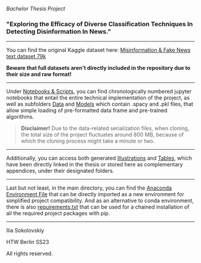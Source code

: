 *Bachelor Thesis Project*

### "Exploring the Efficacy of Diverse Classification Techniques In Detecting Disinformation In News."

---

You can find the original Kaggle dataset here: [Misinformation & Fake News text dataset 79k](https://www.kaggle.com/datasets/stevenpeutz/misinformation-fake-news-text-dataset-79k?select=DataSet_Misinfo_TRUE.csv)

**Beware that full datasets aren't directly included in the repository due to their size and raw format!**

---

Under [Notebooks & Scripts](https://github.com/il1a/htw-bachelor-2023/tree/main/%5B1%5D%20Notebooks%20%26%20Scripts), you can find chronologically numbered jupyter notebooks that entail the entire technical implementation of the project, as well as subfolders [Data](https://github.com/il1a/htw-bachelor-2023/tree/main/%5B1%5D%20Notebooks%20%26%20Scripts/Data) and [Models](https://github.com/il1a/htw-bachelor-2023/tree/main/%5B1%5D%20Notebooks%20%26%20Scripts/Models) which contain .spacy and .pkl files, that allow simple loading of pre-formatted data frame and pre-trained algorithms.

> **Disclaimer!** Due to the data-related serialization files, when cloning, the total size of the project fluctuates around 800 MB, because of which the cloning process might take a minute or two.

---

Additionally, you can access both generated [Illustrations](https://github.com/il1a/htw-bachelor-2023/tree/main/%5B2%5D%20Illustrations) and [Tables](https://github.com/il1a/htw-bachelor-2023/tree/main/%5B3%5D%20Tables), which have been directly linked in the thesis or stored here as complementary appendices, under their designated folders.

---

Last but not least, in the main directory, you can find the [Anaconda Environment File](https://github.com/il1a/htw-bachelor-2023/blob/main/htw_thesis_conda_env.yaml) that can be directly imported as a new environment for simplified project compatibility. And as an alternative to conda environment, there is also [requirements.txt](https://github.com/il1a/htw-bachelor-2023/blob/main/requirements.txt) that can be used for a chained installation of all the required project packages with pip.

---

Ilia Sokolovskiy

HTW Berlin SS23

All rights reserved.
